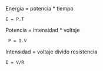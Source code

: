  Energia = potencia * tiempo
 
 
    E = P.T
    
 
    
    
 Potencia = intensidad * voltaje
 
 
     P = I.V
     
     
 Intensidad = voltaje divido resistencia
 
 
    I = V/R
    
